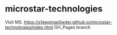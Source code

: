 # microstar-technologies
Visit MS. https://s1eepingp0wder.github.io/microstar-technologies/index.html
GH_Pages branch
